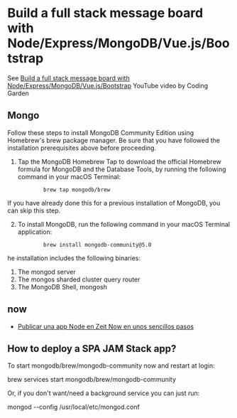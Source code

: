 #  Build a full stack message board with Node/Express/MongoDB/Vue.js/Bootstrap

See [Build a full stack message board with Node/Express/MongoDB/Vue.js/Bootstrap](https://youtu.be/2xIoWm08SBM) YouTube video
by Coding Garden


## Mongo

Follow these steps to install MongoDB Community Edition using Homebrew's brew package manager. Be sure that you have followed the installation prerequisites above before proceeding.

1. Tap the MongoDB Homebrew Tap to download the official Homebrew formula for MongoDB and the Database Tools, by running the following command in your macOS Terminal:

               brew tap mongodb/brew

If you have already done this for a previous installation of MongoDB, you can skip this step.

2. To install MongoDB, run the following command in your macOS Terminal application:

               brew install mongodb-community@5.0

he installation includes the following binaries:

1. The mongod server
2. The mongos sharded cluster query router
3. The MongoDB Shell, mongosh

## now

* [Publicar una app Node en Zeit Now en unos sencillos pasos](https://mugan86.medium.com/publicar-una-app-node-en-zeit-now-en-unos-sencillos-9386dc2f966d)

## How to deploy a SPA JAM Stack app?

To start mongodb/brew/mongodb-community now and restart at login:

  brew services start mongodb/brew/mongodb-community

Or, if you don't want/need a background service you can just run:


  mongod --config /usr/local/etc/mongod.conf